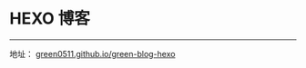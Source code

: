 # HEXO 博客

------

地址： [green0511.github.io/green-blog-hexo](https://green0511.github.io/green-blog-hexo/)